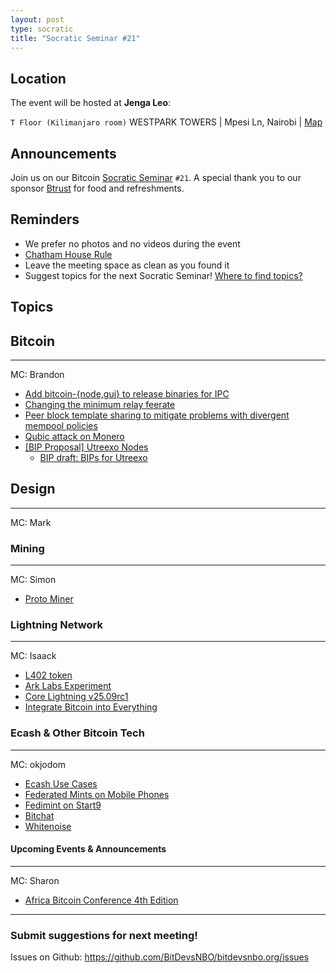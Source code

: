 ```yaml
---
layout: post
type: socratic
title: "Socratic Seminar #21"
---
```


## Location

The event will be hosted at **Jenga Leo**:

`T Floor (Kilimanjaro room)` WESTPARK TOWERS | Mpesi Ln, Nairobi | [Map](https://maps.app.goo.gl/jA86RuyuBKcE4eA47)

## Announcements

Join us on our Bitcoin [Socratic Seminar](/about) `#21`. A special thank you to our
sponsor [Btrust](http://btrust.tech/) for food and refreshments.

## Reminders

- We prefer no photos and no videos during the event
- [Chatham House Rule](https://www.chathamhouse.org/about-us/chatham-house-rule)
- Leave the meeting space as clean as you found it
- Suggest topics for the next Socratic Seminar! [Where to find topics?](/about/find-topics)

## Topics

## Bitcoin

---

MC: Brandon

- [Add bitcoin-{node,gui} to release binaries for IPC](https://github.com/bitcoin/bitcoin/pull/31802)
- [Changing the minimum relay feerate](https://delvingbitcoin.org/t/changing-the-minimum-relay-feerate/1886)
- [ Peer block template sharing to mitigate problems with divergent mempool policies](https://delvingbitcoin.org/t/sharing-block-templates/1906)
- [Qubic attack on Monero](https://delvingbitcoin.org/t/qubic-attack-on-monero/1920)
- [[BIP Proposal] Utreexo Nodes](https://groups.google.com/g/bitcoindev/c/W1lxBraKG_E)
  - [BIP draft: BIPs for Utreexo](https://github.com/bitcoin/bips/pull/1923)

## Design

---

MC: Mark

### Mining

---

MC: Simon

- [Proto Miner](https://x.com/GridlessCompute/status/1956002250779668597?t=ivYFHG4MXEUaJN4Tk06Teg&s=19)

### Lightning Network

---

MC: Isaack

- [L402 token](https://x.com/hmichellerose/status/1949905710663561551?t=ajXWwtTwnu9XlJTLzw1SnA&s=19)
- [Ark Labs Experiment](https://x.com/ArkLabsHQ/status/1955617205967782203?t=1MV1pvXYGrI9jXKHUB8iaA&s=19)
- [Core Lightning v25.09rc1](https://x.com/Core_LN/status/1957994494021804420?t=jtmfvz5ey-GcdoeimU0dOA&s=19)
- [Integrate Bitcoin into Everything](https://x.com/HeinenCurtis/status/1955097973186236673)

### Ecash & Other Bitcoin Tech

---

MC: okjodom

- [Ecash Use Cases](https://x.com/callebtc/status/1958072519933522010?t=yXSpUqvCC_pEK9K2Te6D9w&s=19)
- [Federated Mints on Mobile Phones](https://x.com/EricSirion/status/1950915532552577148?t=2UpMaWT6P0MugAV4jnblgQ&s=19)
- [Fedimint on Start9](https://x.com/fedimint/status/1953793505639178363?t=C6rTtuy0ctGEh8uhFGAC-g&s=19)
- [Bitchat](https://github.com/permissionlesstech/bitchat)
- [Whitenoise](https://github.com/parres-hq/whitenoise)

#### Upcoming Events & Announcements

---

MC: Sharon

- [Africa Bitcoin Conference 4th Edition](https://x.com/AfroBitcoinOrg/status/1899747297958740126)

---

### Submit suggestions for next meeting!

Issues on Github: https://github.com/BitDevsNBO/bitdevsnbo.org/issues
